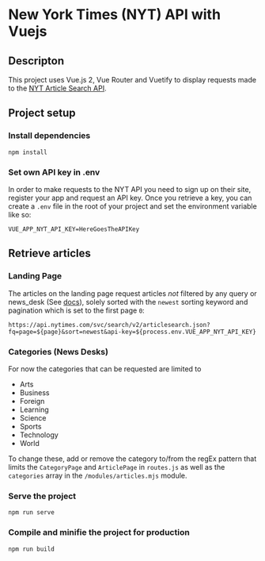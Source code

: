# New York Times (NYT) API with Vuejs
## Descripton
This project uses Vue.js 2, Vue Router and Vuetify to display requests made to the [NYT Article Search API](https://developer.nytimes.com/docs/articlesearch-product/1/overview).
## Project setup
### Install dependencies
```
npm install
```
### Set own API key in .env
In order to make requests to the NYT API you need to sign up on their site, register your app and request an API key. Once you retrieve a key, you can create a `.env` file in the root of your project and set the environment variable like so:
```
VUE_APP_NYT_API_KEY=HereGoesTheAPIKey
```
## Retrieve articles
### Landing Page
The articles on the landing page request articles *not* filtered by any query or news_desk (See [docs](https://developer.nytimes.com/docs/articlesearch-product/1/overview)), solely sorted with the `newest` sorting keyword and pagination which is set to the first page `0`:

```
https://api.nytimes.com/svc/search/v2/articlesearch.json?fq=page=${page}&sort=newest&api-key=${process.env.VUE_APP_NYT_API_KEY}
```

### Categories (News Desks)
For now the categories that can be requested are limited to

- Arts
- Business
- Foreign
- Learning
- Science
- Sports
- Technology
- World

To change these, add or remove the category to/from the regEx pattern that limits the `CategoryPage` and `ArticlePage` in `routes.js` as well as the `categories` array in the `/modules/articles.mjs` module.

### Serve the project
```
npm run serve
```

### Compile and minifie the project for production
```
npm run build
```